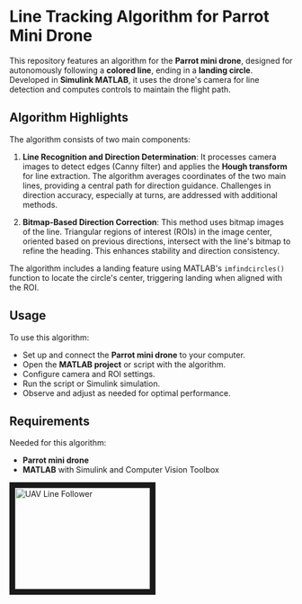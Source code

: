 # Line Tracking Algorithm for Parrot Mini Drone

This repository features an algorithm for the **Parrot mini drone**, designed for autonomously following a **colored line**, ending in a **landing circle**. Developed in **Simulink MATLAB**, it uses the drone's camera for line detection and computes controls to maintain the flight path.

## Algorithm Highlights
The algorithm consists of two main components:

1. **Line Recognition and Direction Determination**: It processes camera images to detect edges (Canny filter) and applies the **Hough transform** for line extraction. The algorithm averages coordinates of the two main lines, providing a central path for direction guidance. Challenges in direction accuracy, especially at turns, are addressed with additional methods.

2. **Bitmap-Based Direction Correction**: This method uses bitmap images of the line. Triangular regions of interest (ROIs) in the image center, oriented based on previous directions, intersect with the line's bitmap to refine the heading. This enhances stability and direction consistency.

The algorithm includes a landing feature using MATLAB's `imfindcircles()` function to locate the circle's center, triggering landing when aligned with the ROI.

## Usage
To use this algorithm:

- Set up and connect the **Parrot mini drone** to your computer.
- Open the **MATLAB project** or script with the algorithm.
- Configure camera and ROI settings.
- Run the script or Simulink simulation.
- Observe and adjust as needed for optimal performance.

## Requirements
Needed for this algorithm:

- **Parrot mini drone**
- **MATLAB** with Simulink and Computer Vision Toolbox

<a href="https://www.youtube.com/watch?v=wZgRxUjh_iI
" target="_blank"><img src="http://img.youtube.com/vi/watch?v=wZgRxUjh_iI.jpg" 
alt="UAV Line Follower" width="240" height="180" border="10" /></a>
